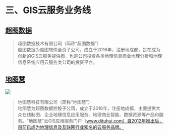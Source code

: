 
# 三、GIS云服务业务线

## [超图数据](#超图数据)
> 超图数据技术有限公司（简称“超图数据”）  
> 超图数据为超图软件全资子公司，成立于2016年，注册地成都，旨在成为创新的GIS云服务提供商，也是公司投资各类地理信息商业地理分析和地理信息系统应用云服务类公司的投资平台。
## [地图慧](http://www.dituhui.com/)
![](http://www.dituhui.com/assets/new_home/logo-108869cbb78ab45bf9e4575bda75c9aa.png)
> 地图慧科技有限公司（简称“地图慧”）  
> 地图慧为超图数据控股子公司，成立于2016年，注册地成都，主要提供大众在线制图、企业地理信息应用服务、地理商业智能、数据资源等产品和服务。“地图慧”云GIS应用服务门户（www.dituhui.com）自2012年推出后，目前已成为地理信息及互联网行业知名的云服务品牌。
